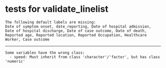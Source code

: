# tests for validate_linelist

    The following default labels are missing:
    Date of symptom onset, date_reporting, Date of hospital admission, Date of hospital discharge, Date of case outcome, Date of death, Reported age, Reported location, Reported Occupation, Healthcare Worker, Case outcome

---

    Some variables have the wrong class:
      - speed: Must inherit from class 'character'/'factor', but has class 'numeric'
    

